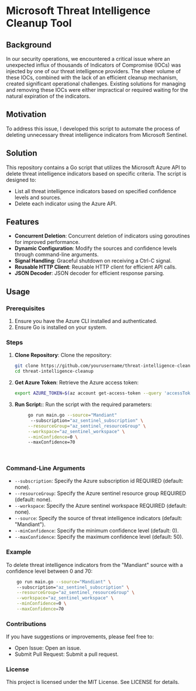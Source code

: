 # Microsoft Threat Intelligence Cleanup Tool

## Background

In our security operations, we encountered a critical issue where an unexpected influx of thousands of Indicators of Compromise (IOCs) was injected by one of our threat intelligence providers. The sheer volume of these IOCs, combined with the lack of an efficient cleanup mechanism, created significant operational challenges.
Existing solutions for managing and removing these IOCs were either impractical or required waiting for the natural expiration of the indicators. 


## Motivation

To address this issue, I developed this script to automate the process of deleting unnecessary threat intelligence indicators from Microsoft Sentinel.

## Solution

This repository contains a Go script that utilizes the Microsoft Azure API to delete threat intelligence indicators based on specific criteria. The script is designed to:

* List all threat intelligence indicators based on specified confidence levels and sources.
* Delete each indicator using the Azure API.

## Features

* **Concurrent Deletion**: Concurrent deletion of indicators using goroutines for improved performance.
* **Dynamic Configuration**: Modify the sources and confidence levels through command-line arguments.
* **Signal Handling**: Graceful shutdown on receiving a Ctrl-C signal.
* **Reusable HTTP Client**: Reusable HTTP client for efficient API calls.
* **JSON Decoder**: JSON decoder for efficient response parsing.

## Usage

### Prerequisites

1. Ensure you have the Azure CLI installed and authenticated.
2. Ensure Go is installed on your system.

### Steps

1. **Clone Repository**: Clone the repository:
   ```sh
   git clone https://github.com/yourusername/threat-intelligence-cleanup.git
   cd threat-intelligence-cleanup
   ```


2. **Get Azure Token**: Retrieve the Azure access token:
   ```sh
   export AZURE_TOKEN=$(az account get-access-token --query 'accessToken' --output tsv)
   ```


3. **Run Script:**: Run the script with the required parameters:
   ```sh
        go run main.go --source="Mandiant" 
         --subscription="az_sentinel_subscription" \
        --resourceGroup="az_sentinel_resourceGroup" \
        --workspace="az_sentinel_workspace" \
        --minConfidence=0 \ 
        --maxConfidence=70 
       
        
   ```
### Command-Line Arguments

-  `--subscription`: Specify the Azure subscription id REQUIRED (default: none).
-  `--resourceGroup`: Specify the Azure sentinel resource group REQUIRED (default: none).
-  `--workspace`: Specify the Azure sentinel workspace REQUIRED (default: none).
-  `--source`: Specify the source of threat intelligence indicators (default: "Mandiant").
-  `--minConfidence`: Specify the minimum confidence level (default: 0).
-  `--maxConfidence`: Specify the maximum confidence level (default: 50).



### Example
To delete threat intelligence indicators from the "Mandiant" source with a confidence level between 0 and 70:

```sh
    go run main.go --source="Mandiant" \ 
    --subscription="az_sentinel_subscription" \
    --resourceGroup="az_sentinel_resourceGroup" \
    --workspace="az_sentinel_workspace" \
    --minConfidence=0 \
    --maxConfidence=70  
```


### Contributions
If you have suggestions or improvements, please feel free to:

-   Open Issue: Open an issue.
-   Submit Pull Request: Submit a pull request.


### License
This project is licensed under the MIT License. See LICENSE for details.
